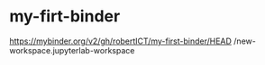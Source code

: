 # my-firt-binder
https://mybinder.org/v2/gh/robertICT/my-first-binder/HEAD
/new-workspace.jupyterlab-workspace
